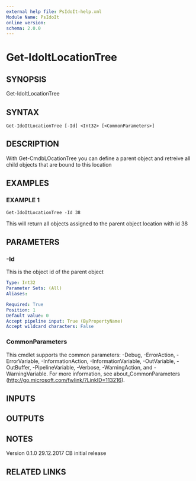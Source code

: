 ```yaml
---
external help file: PsIdoIt-help.xml
Module Name: PsIdoIt
online version:
schema: 2.0.0
---
```


# Get-IdoItLocationTree

## SYNOPSIS
Get-IdoItLocationTree

## SYNTAX

```
Get-IdoItLocationTree [-Id] <Int32> [<CommonParameters>]
```

## DESCRIPTION
With Get-CmdbLOcationTree you can define a parent object and retreive all child objects that are bound to this
location

## EXAMPLES

### EXAMPLE 1
```
Get-IdoItLocationTree -Id 38
```

This will return all objects assigned to the parent object location with id 38

## PARAMETERS

### -Id
This is the object id of the parent object

```yaml
Type: Int32
Parameter Sets: (All)
Aliases:

Required: True
Position: 1
Default value: 0
Accept pipeline input: True (ByPropertyName)
Accept wildcard characters: False
```

### CommonParameters
This cmdlet supports the common parameters: -Debug, -ErrorAction, -ErrorVariable, -InformationAction, -InformationVariable, -OutVariable, -OutBuffer, -PipelineVariable, -Verbose, -WarningAction, and -WarningVariable.
For more information, see about_CommonParameters (http://go.microsoft.com/fwlink/?LinkID=113216).

## INPUTS

## OUTPUTS

## NOTES
Version
0.1.0     29.12.2017  CB  initial release

## RELATED LINKS
